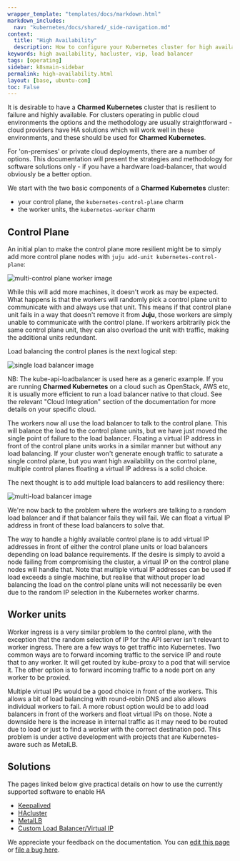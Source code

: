 ```yaml
---
wrapper_template: "templates/docs/markdown.html"
markdown_includes:
  nav: "kubernetes/docs/shared/_side-navigation.md"
context:
  title: "High Availability"
  description: How to configure your Kubernetes cluster for high availability.
keywords: high availability, hacluster, vip, load balancer
tags: [operating]
sidebar: k8smain-sidebar
permalink: high-availability.html
layout: [base, ubuntu-com]
toc: False
---
```


It is desirable to have a **Charmed Kubernetes** cluster that is resilient to
failure and highly available. For clusters operating in public cloud
environments the options and the methodology are usually straightforward -
cloud providers have HA solutions which will work well in these environments,
and these should be used for **Charmed Kubernetes**.

For 'on-premises' or private cloud deployments, there are a number of options.
This documentation will present the strategies and methodology for software
solutions only - if you have a hardware load-balancer, that would obviously be
a better option.

 We start with the two basic components of a **Charmed Kubernetes** cluster:

 - your control plane, the `kubernetes-control-plane` charm
 - the worker units, the `kubernetes-worker` charm

## Control Plane

An initial plan to make the control plane more resilient might be to simply add more
control plane nodes with  `juju add-unit kubernetes-control-plane`:

![multi-control plane worker image][img-multi-control-plane]

While this will add more machines, it doesn't work as may be expected. What
happens is that the workers will randomly pick a control plane unit to communicate with and
always use that unit. This means if that control plane unit fails in a way that
doesn't remove it from **Juju**, those workers are simply unable to communicate
with the control plane. If workers arbitrarily pick the same control plane unit, they can
also overload the unit with traffic, making the additional units redundant.

Load balancing the control planes is the next logical step:

![single load balancer image][img-single-load-balancer]

NB: The kube-api-loadbalancer is used here as a generic example. If you are
running **Charmed Kubernetes** on a cloud such as OpenStack, AWS etc, it is
usually more efficient to run a load balancer native to that cloud. See the
relevant "Cloud Integration" section of the documentation for more details
on your specific cloud.

The workers now all use the load balancer to talk to the control plane. This
will balance the load to the control plane units, but we have just moved the single
point of failure to the load balancer. Floating a virtual IP address in front
of the control plane units works in a similar manner but without any load balancing.
If your cluster won't generate enough traffic to saturate a single control plane, but
you want high availability on the control plane, multiple control planes floating a
virtual IP address is a solid choice.

The next thought is to add multiple load balancers to add resiliency there:

![multi-load balancer image][img-multi-load-balancer]

We're now back to the problem where the workers are talking to a random load
balancer and if that balancer fails they will fail. We can float a virtual IP
address in front of these load balancers to solve that.

The way to handle a highly available control plane is to add virtual IP
addresses in front of either the control plane units or load balancers depending on
load balance requirements. If the desire is simply to avoid a node failing from
compromising the cluster, a virtual IP on the control plane nodes will handle that.
Note that multiple virtual IP addresses can be used if load exceeds a single
machine, but realise that without proper load balancing the load on the control plane
units will not necessarily be even due to the random IP selection in the
Kubernetes worker charms.

## Worker units

Worker ingress is a very similar problem to the control plane, with the
exception that the random selection of IP for the API server isn't relevant to
worker ingress. There are a few ways to get traffic into Kubernetes. Two common
ways are to forward incoming traffic to the service IP and route that to any
worker. It will get routed by kube-proxy to a pod that will service it. The
other option is to forward incoming traffic to a node port on any worker to be
proxied.

Multiple virtual IPs would be a good choice in front of the workers. This
allows a bit of load balancing with round-robin DNS and also allows individual
workers to fail. A more robust option would be to add load balancers in front
of the workers and float virtual IPs on those. Note a downside here is the
increase in internal traffic as it may need to be routed due to load or just to
find a worker with the correct destination pod. This problem is under active
development with projects that are Kubernetes-aware such as MetalLB.

## Solutions

The pages linked below give practical details on how to use the currently supported
software to enable HA

  - [Keepalived][keepalived]
  - [HAcluster][hacluster]
  - [MetalLB][metallb]
  - [Custom Load Balancer/Virtual IP][customlb]

<!-- IMAGES -->

[img-single-load-balancer]: https://assets.ubuntu.com/v1/e3e326fd-ha02.png
[img-multi-load-balancer]: https://assets.ubuntu.com/v1/2467ada2-ha03.png
[img-multi-control-plane]: https://assets.ubuntu.com/v1/eb998574-ha01.png

<!-- LINKS -->

[keepalived]: /kubernetes/docs/keepalived
[hacluster]: /kubernetes/docs/hacluster
[metallb]: /kubernetes/docs/metallb
[customlb]: /kubernetes/docs/custom-loadbalancer

<!-- FEEDBACK -->
<div class="p-notification--information">
  <div class="p-notification__content">
    <p class="p-notification__message">We appreciate your feedback on the documentation. You can
    <a href="https://github.com/charmed-kubernetes/kubernetes-docs/edit/main/pages/k8s/high-availability.md" >edit this page</a>
    or
    <a href="https://github.com/charmed-kubernetes/kubernetes-docs/issues/new" >file a bug here</a>.</p>
  </div>
</div>

